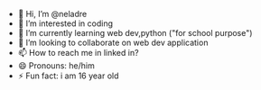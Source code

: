 - 👋 Hi, I’m @neladre
- 👀 I’m interested in coding
- 🌱 I’m currently learning web dev,python ("for school purpose")
- 💞️ I’m looking to collaborate on web dev application
- 📫 How to reach me in linked in?
- 😄 Pronouns: he/him
- ⚡ Fun fact: i am 16 year old

<!---
neladre/neladre is a ✨ special ✨ repository because its `README.md` (this file) appears on your GitHub profile.
You can click the Preview link to take a look at your changes.
--->
